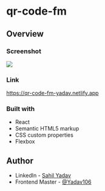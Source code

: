 # qr-code-fm

## Overview

### Screenshot
![](qr-code-fm/public/screenshot.png)

### Link
https://qr-code-fm-yadav.netlify.app

### Built with
- React
- Semantic HTML5 markup
- CSS custom properties
- Flexbox

## Author
- LinkedIn - [Sahil Yadav](https://www.linkedin.com/in/sahil-yadav106/)
- Frontend Master - [@Yadav106](https://www.frontendmentor.io/profile/Yadav106)
